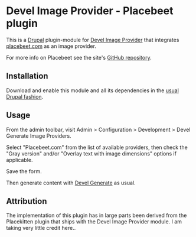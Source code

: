 # Devel Image Provider - Placebeet plugin

This is a [Drupal](http://drupal.org/) plugin-module for [Devel Image Provider](https://www.drupal.org/project/devel_image_provider) 
that integrates [placebeet.com](http://placebeet.com/) as an image provider.

For more info on Placebeet see the site's [GitHub repository](https://github.com/stopfstedt/placebeet).

## Installation

Download and enable this module and all its dependencies in the [usual Drupal fashion](https://www.drupal.org/documentation/install/modules-themes).

## Usage

From the admin toolbar, visit Admin > Configuration > Development > Devel Generate Image Providers.

Select "Placebeet.com" from the list of available providers, 
then check the "Gray version" and/or "Overlay text with image dimensions" options if applicable.

Save the form.

Then generate content with [Devel Generate](http://drupal.org/project/devel_generate) as usual.

## Attribution

The implementation of this plugin has in large parts been derived from the Placekitten plugin that ships with the Devel Image Provider module. I am taking very little credit here..


